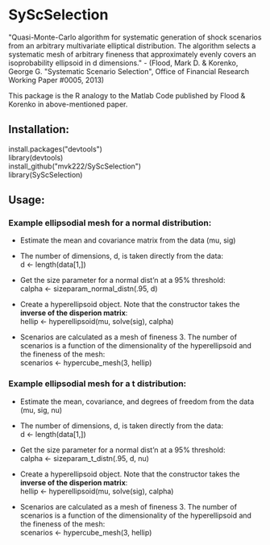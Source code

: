 # SyScSelection
"Quasi-Monte-Carlo algorithm for systematic generation of shock scenarios from an arbitrary multivariate elliptical distribution. The algorithm selects a systematic mesh of arbitrary fineness that approximately evenly covers an isoprobability ellipsoid in d dimensions." - (Flood, Mark D. &amp; Korenko, George G. "Systematic Scenario Selection", Office of Financial Research Working Paper #0005, 2013)

This package is the R analogy to the Matlab Code published by Flood &amp; Korenko in above-mentioned paper.

## Installation:
install.packages("devtools")<br />
library(devtools)<br />
install_github("mvk222/SyScSelection")<br />
library(SyScSelection)

## Usage:
### Example ellipsodial mesh for a normal distribution:
- Estimate the mean and covariance matrix from the data (mu, sig)

- The number of dimensions, d, is taken directly from the data:<br />
d <- length(data[1,])

- Get the size parameter for a normal dist’n at a 95% threshold:<br />
calpha <- sizeparam_normal_distn(.95, d)

- Create a hyperellipsoid object. Note that the constructor takes the **inverse of the disperion matrix**:<br />
hellip <- hyperellipsoid(mu, solve(sig), calpha)

- Scenarios are calculated as a mesh of fineness 3. The number of scenarios is a function of the dimensionality of the hyperellipsoid and the fineness of the mesh:<br />
scenarios <- hypercube_mesh(3, hellip)

### Example ellipsodial mesh for a t distribution:
- Estimate the mean, covariance, and degrees of freedom from the data (mu, sig, nu)

- The number of dimensions, d, is taken directly from the data:<br />
d <- length(data[1,])

- Get the size parameter for a normal dist’n at a 95% threshold:<br />
calpha <- sizeparam_t_distn(.95, d, nu)

- Create a hyperellipsoid object. Note that the constructor takes the **inverse of the disperion matrix**:<br />
hellip <- hyperellipsoid(mu, solve(sig), calpha)

- Scenarios are calculated as a mesh of fineness 3. The number of scenarios is a function of the dimensionality of the hyperellipsoid and the fineness of the mesh:<br />
scenarios <- hypercube_mesh(3, hellip)
